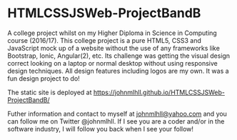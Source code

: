 # HTMLCSSJSWeb-ProjectBandB
A college project whilst on my Higher Diploma in Science in Computing course (2016/17).  This college project is a pure HTML5, CSS3 and JavaScript mock up of a website without the use of any frameworks like Bootstrap, Ionic, Angular(2), etc. Its challenge was getting the visual design correct looking on a laptop or normal desktop without using responsive design techniques. All design features including logos are my own. It was a fun design project to do!

The static site is deployed at https://johnmlhll.github.io/HTMLCSSJSWeb-ProjectBandB/

Futher information and contact to myself at johnmlhll@yahoo.com and you can follow me on Twitter @johnmlhll. If I see you are a coder and/or in the software industry, I will follow you back when I see your follow!
